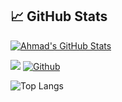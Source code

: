 <!--
### Hi there 👋

**ahmad1284/ahmad1284** is a ✨ _special_ ✨ repository because its `README.md` (this file) appears on your GitHub profile.

Here are some ideas to get you started:

- 🔭 I’m currently working on ...
- 🌱 I’m currently learning ...
- 👯 I’m looking to collaborate on ...
- 🤔 I’m looking for help with ...
- 💬 Ask me about ...
- 📫 How to reach me: ...
- 😄 Pronouns: ...
- ⚡ Fun fact: ...
-->



## &#x1f4c8; GitHub Stats

<a href="https://github.com/ahmad1284/ahmad1284">
  <img align="center" src="https://github-readme-stats.vercel.app/api?username=ahmad1284&show_icons=true&line_height=27&count_private=true&title_color=ffffff&text_color=c9cacc&icon_color=2bbc8a&bg_color=1d1f21" alt="Ahmad's GitHub Stats" />
</a>


![](https://visitor-badge.laobi.icu/badge?page_id=ahmad1284.ahmad1284)
[![Github](https://img.shields.io/github/followers/CharalambosIoannou?label=Follow&style=social)](https://github.com/ahmad1284)

![Top Langs](https://github-readme-stats.vercel.app/api/top-langs/?username=ahmad1284&theme=tokyonight&hide=css,html)
